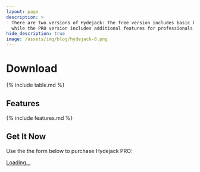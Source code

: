 ```yaml
---
layout: page
description: >
  There are two versions of Hydejack: The free version includes basic blogging functionality,
  while the PRO version includes additional features for professionals.
hide_description: true
image: /assets/img/blog/hydejack-8.png
---
```


# Download

{% include table.md %}

## Features
{% include features.md %}

## Get It Now

Use the the form below to purchase Hydejack PRO:

<div class="gumroad-product-embed" data-gumroad-product-id="nuOluY"><a href="https://gumroad.com/l/nuOluY">Loading...</a></div>


[blog]: /blog/
[portfolio]: projects.md
[resume]: resume.md
[download]: download.md
[welcome]: README.md
[forms]: forms-by-example.md

[features]: #features
[news]: README.md#build-an-audience
[syntax]: README.md#syntax-highlighting
[latex]: hydejack/_posts/2018-06-01-example-content-iii.md#math
[dark]: hydejack/_posts/2018-09-01-introducing-dark-mode.md
[search]: #_search-input
[grid]: _featured_categories/hydejack.md

[lic]: LICENSE.md
[pro]: licenses/PRO.md
[docs]: docs/README.md
[ofln]: docs/advanced.md#enabling-offline-support

[kit]: https://github.com/hydecorp/hydejack-starter-kit/archive/v9.0.0-beta.6.zip
[src]: https://github.com/hydecorp/hydejack
[gem]: https://rubygems.org/gems/jekyll-theme-hydejack
[buy]: https://gum.co/nuOluY
[nfy]: https://app.netlify.com/start/deploy?repository=https://github.com/hydecorp/hydejack-starter-kit
[dtn]: https://www.netlify.com/img/deploy/button.svg

[gpss]: https://developers.google.com/speed/pagespeed/insights/?url=https://hydejack.com/
[hy-push-state]: https://hydecorp.github.io/hy-push-state/
[hy-drawer]: https://hydecorp.github.io/hy-drawer/
[rouge]: http://rouge.jneen.net
[katex]: https://khan.github.io/KaTeX/
[tinyletter]: https://tinyletter.com/
